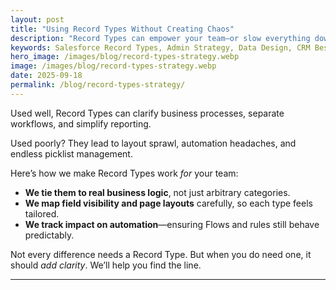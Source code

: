 ```yaml
---
layout: post
title: "Using Record Types Without Creating Chaos"
description: "Record Types can empower your team—or slow everything down. Here’s how we help clients use them wisely."
keywords: Salesforce Record Types, Admin Strategy, Data Design, CRM Best Practices
hero_image: /images/blog/record-types-strategy.webp
image: /images/blog/record-types-strategy.webp
date: 2025-09-18
permalink: /blog/record-types-strategy/
---
```


Used well, Record Types can clarify business processes, separate workflows, and simplify reporting.

Used poorly? They lead to layout sprawl, automation headaches, and endless picklist management.

Here’s how we make Record Types work *for* your team:

- **We tie them to real business logic**, not just arbitrary categories.
- **We map field visibility and page layouts** carefully, so each type feels tailored.
- **We track impact on automation**—ensuring Flows and rules still behave predictably.

Not every difference needs a Record Type. But when you do need one, it should *add clarity*. We’ll help you find the line.

---
